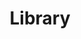---
title: "Library"
published: true
description: Archive of Retro Report Videos and Media
channel: videos
layout: listing-video-archive
---